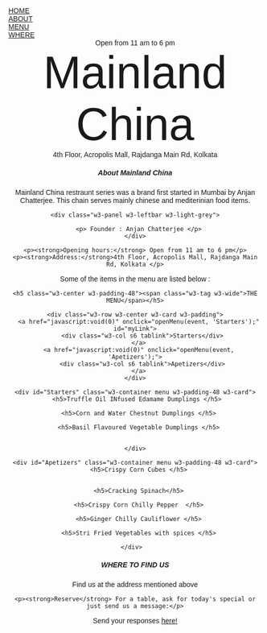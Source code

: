 <html>
<title>Mainland China </title>
<meta charset="UTF-8">
<meta name="viewport" content="width=device-width, initial-scale=1">

<style>
body, html {
  height: 100%;
  font-family: "Calibri", sans-serif;
}

.bgimg {
  background-position: center;
  background-size: cover;
  min-height: 75%;
}

.menu {
  display: none;
}
</style>
<body>

<!-- Links (sit on top) -->
<div class="w3-top">
  <div class="w3-row w3-padding w3-black">
    <div class="w3-col s3">
      <a href="#" class="w3-button w3-block w3-grey">HOME</a>
    </div>
    <div class="w3-col s3">
      <a href="#about" class="w3-button w3-block w3-black">ABOUT</a>
    </div>
    <div class="w3-col s3">
      <a href="#menu" class="w3-button w3-block w3-grey">MENU</a>
    </div>
    <div class="w3-col s3">
      <a href="#where" class="w3-button w3-block w3-black">WHERE</a>
    </div>
  </div>
</div>

<!-- Header with image -->
<header class="bgimg w3-display-container w3-grayscale-min" id="home">
  <div class="w3-display-bottomleft w3-center w3-padding-large w3-hide-small">
    <span class="w3-tag">Open from 11 am to 6 pm </span>
  </div>
  <div class="w3-display-middle w3-center">
    <span class="w3-text-white" style="font-size:90px"> Mainland <br> China </span>
  </div>
  <div class="w3-display-bottomright w3-center w3-padding-large">
    <span class="w3-text-white">4th Floor, Acropolis Mall, Rajdanga Main Rd, Kolkata </span>
  </div>

<!-- Add a background color and large text to the whole page -->
<div class="w3-sand w3-grayscale w3-large">

<!-- About Container -->
<div class="w3-container" id="about">
  <div class="w3-content" style="max-width:700px">
    <h5 class="w3-center w3-padding-64"><span class="w3-tag w3-wide">About Mainland China  </span></h5>
    <p> Mainland China restraunt series was a brand first started in Mumbai by Anjan Chatterjee. This chain serves mainly chinese and mediterinian food items.  </p>
    
    <div class="w3-panel w3-leftbar w3-light-grey">
    
      <p> Founder : Anjan Chatterjee </p>
    </div>
   
    <p><strong>Opening hours:</strong> Open from 11 am to 6 pm</p>
    <p><strong>Address:</strong>4th Floor, Acropolis Mall, Rajdanga Main Rd, Kolkata </p>
  </div>
</div>

Some of the items in the menu are listed below :

<!-- Menu Container -->
<div class="w3-container" id="menu">
  <div class="w3-content" style="max-width:700px">
 
    <h5 class="w3-center w3-padding-48"><span class="w3-tag w3-wide">THE MENU</span></h5>
  
    <div class="w3-row w3-center w3-card w3-padding">
      <a href="javascript:void(0)" onclick="openMenu(event, 'Starters');" id="myLink">
        <div class="w3-col s6 tablink">Starters</div>
      </a>
      <a href="javascript:void(0)" onclick="openMenu(event, 'Apetizers');">
        <div class="w3-col s6 tablink">Apetizers</div>
      </a>
    </div>

    <div id="Starters" class="w3-container menu w3-padding-48 w3-card">
      <h5>Truffle Oil INfused Edamame Dumplings </h5> 
    
      <h5>Corn and Water Chestnut Dumplings </h5>
  
      <h5>Basil Flavoured Vegetable Dumplings </h5>
    
      
    </div>

    <div id="Apetizers" class="w3-container menu w3-padding-48 w3-card">
      <h5>Crispy Corn Cubes </h5>
    
    
      <h5>Cracking Spinach</h5>
   
      <h5>Crispy Corn Chilly Pepper  </h5>
     
      <h5>Ginger Chilly Cauliflower </h5>
      
      <h5>Stri Fried Vegetables with spices </h5>
    
    </div>  
   
  </div>
</div>

<!-- Contact/Area Container -->
<div class="w3-container" id="where" style="padding-bottom:32px;">
  <div class="w3-content" style="max-width:700px">
    <h5 class="w3-center w3-padding-48"><span class="w3-tag w3-wide">WHERE TO FIND US</span></h5>
    <p>Find us at the address mentioned above</p>
 
    
    <p><strong>Reserve</strong> For a table, ask for today's special or just send us a message:</p>
   
 Send your responses <a href="https://docs.google.com/forms/d/e/1FAIpQLSeoQwFi0H8sgnCInftgzc-zrZxUfovlJHZleZOKBfrBiZnDmg/viewform/">here!</a>

<!-- End page content -->
</div>

<script>
// Tabbed Menu
function openMenu(evt, menuName) {
  var i, x, tablinks;
  x = document.getElementsByClassName("menu");
  for (i = 0; i < x.length; i++) {
    x[i].style.display = "none";
  }
  tablinks = document.getElementsByClassName("tablink");
  for (i = 0; i < x.length; i++) {
    tablinks[i].className = tablinks[i].className.replace(" w3-dark-grey", "");
  }
  document.getElementById(menuName).style.display = "block";
  evt.currentTarget.firstElementChild.className += " w3-dark-grey";
}
document.getElementById("myLink").click();
</script>


